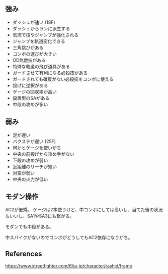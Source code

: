 ## 強み

- ダッシュが速い (18F)
- ダッシュからランに派生する
- 気流で技やジャンプが強化される
- ジャンプを軌道変化できる
- 三角跳びがある
- コンボの運びが大きい
- OD無敵技がある
- 特殊な軌道の飛び道具がある
- ガードさせて有利になる必殺技がある
- ガードされても確反がない必殺技をコンボに使える
- 投げに逆択がある
- ゲージの回収率が高い
- 設置型のSAがある
- 中段の攻めが多い

## 弱み

- 足が遅い
- バクステが遅い (25F)
- 何かとゲージを使いがち
- 中央の前投げから攻め手がない
- 下段の攻めが弱い
- 近距離のリーチが短い
- 対空が弱い
- 中央の火力が低い

## モダン操作

AC2が優秀。
ゲージは2本使うけど、中コンボにしては高いし、当てた後の状況もいいし、SA1やSA3にも繋がる。

モダンでも中段がある。

中スパイクがないのでコンボがどうしてもAC2依存になりがち。

## References

https://www.streetfighter.com/6/ja-jp/character/rashid/frame
